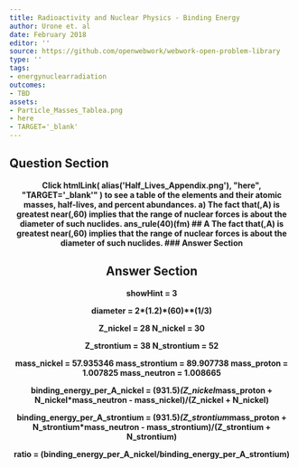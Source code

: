 ```yaml
---
title: Radioactivity and Nuclear Physics - Binding Energy
author: Urone et. al
date: February 2018
editor: ''
source: https://github.com/openwebwork/webwork-open-problem-library
type: ''
tags:
- energynuclearradiation
outcomes:
- TBD
assets:
- Particle_Masses_Tablea.png
- here
- TARGET='_blank'
---
```


## Question Section 

<center> 

<b>
Click htmlLink( alias('Half_Lives_Appendix.png'), "here", "TARGET='_blank'" ) to see a table of the elements and their atomic masses, half-lives, and percent abundances.
a) The fact that(,A) is greatest near(,60) implies that the range of nuclear forces is about the diameter of such nuclides.
ans_rule(40)(fm)
## A
The fact that(,A) is greatest near(,60) implies that the range of nuclear forces is about the diameter of such nuclides.
### Answer Section


## Answer Section

showHint = 3

diameter = 2*(1.2)*(60)**(1/3)

Z_nickel = 28
N_nickel = 30

Z_strontium = 38
N_strontium = 52

mass_nickel = 57.935346
mass_strontium = 89.907738
mass_proton = 1.007825
mass_neutron = 1.008665

binding_energy_per_A_nickel = (931.5)*(Z_nickel*mass_proton + N_nickel*mass_neutron - mass_nickel)/(Z_nickel + N_nickel)

binding_energy_per_A_strontium = (931.5)*(Z_strontium*mass_proton + N_strontium*mass_neutron - mass_strontium)/(Z_strontium + N_strontium)

ratio = (binding_energy_per_A_nickel/binding_energy_per_A_strontium)